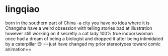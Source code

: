 # lingqiao
 born in the southern part of China -a city you have no idea where it is Changsha
 have a weird obsession with telling stories
 bad at illustration however still working on it
 secretly a cat lady 100% true indoorswoman
 once had a dream of being a biologist and dropped it after being intimidated by a caterpillar
 :blush:
==just have changed my prior stereotyoes toward comic animation==
